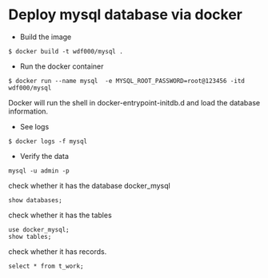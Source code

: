 # Deploy mysql database via docker
- Build the image
```
$ docker build -t wdf000/mysql . 
```

- Run the docker container
```
$ docker run --name mysql  -e MYSQL_ROOT_PASSWORD=root@123456 -itd wdf000/mysql
```
Docker will run the shell in docker-entrypoint-initdb.d and load the database information. 

- See logs
```
$ docker logs -f mysql
```

- Verify the data

```
mysql -u admin -p
```
check whether it has the database docker_mysql
```
show databases;
```

check whether it has the tables
```
use docker_mysql;
show tables;
```

check whether it has records.
```
select * from t_work;
```

